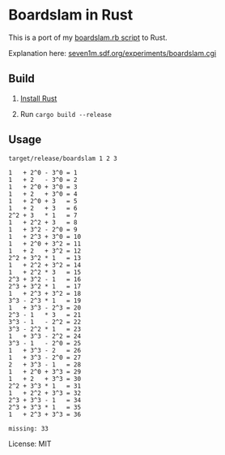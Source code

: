 # Boardslam in Rust

This is a port of my [boardslam.rb script](https://gist.github.com/seven1m/6a36782b93f10fa15a2fc381fd91bfb1) to Rust.

Explanation here: [seven1m.sdf.org/experiments/boardslam.cgi](http://seven1m.sdf.org/experiments/boardslam.cgi)

## Build

1. [Install Rust](https://rustup.rs/)

2. Run `cargo build --release`

## Usage

```
target/release/boardslam 1 2 3

1   + 2^0 - 3^0 = 1
1   + 2   - 3^0 = 2
1   + 2^0 + 3^0 = 3
1   + 2   + 3^0 = 4
1   + 2^0 + 3   = 5
1   + 2   + 3   = 6
2^2 + 3   * 1   = 7
1   + 2^2 + 3   = 8
1   + 3^2 - 2^0 = 9
1   + 2^3 + 3^0 = 10
1   + 2^0 + 3^2 = 11
1   + 2   + 3^2 = 12
2^2 + 3^2 * 1   = 13
1   + 2^2 + 3^2 = 14
1   + 2^2 * 3   = 15
2^3 + 3^2 - 1   = 16
2^3 + 3^2 * 1   = 17
1   + 2^3 + 3^2 = 18
3^3 - 2^3 * 1   = 19
1   + 3^3 - 2^3 = 20
2^3 - 1   * 3   = 21
3^3 - 1   - 2^2 = 22
3^3 - 2^2 * 1   = 23
1   + 3^3 - 2^2 = 24
3^3 - 1   - 2^0 = 25
1   + 3^3 - 2   = 26
1   + 3^3 - 2^0 = 27
2   + 3^3 - 1   = 28
1   + 2^0 + 3^3 = 29
1   + 2   + 3^3 = 30
2^2 + 3^3 * 1   = 31
1   + 2^2 + 3^3 = 32
2^3 + 3^3 - 1   = 34
2^3 + 3^3 * 1   = 35
1   + 2^3 + 3^3 = 36

missing: 33
```

License: MIT
